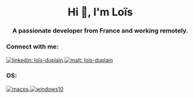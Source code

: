 <h1 align="center">Hi 👋, I'm Loïs</h1>
<h3 align="center">A passionate developer from France and working remotely.</h3>

<h3 align="left">
Connect with me:
</h3>
<p align="left">
	<a href="https://linkedin.com/in/loïs-duplain" target="_blank">
		<img align="center" src="https://img.shields.io/badge/-LINKEDIN-0077B5?style=for-the-badge&logo=linkedin&logoColor=white" alt="linkedin: loïs-duplain"/>
	</a>
	<a href="https://www.malt.fr/profile/loisduplain" target="_blank">
		<img align="center" src="https://img.shields.io/badge/-MALT-FD5758?style=for-the-badge&logoColor=white" alt="malt: loïs-duplain"/>
	</a>
</p>

<h3 align="left">
OS:
</h3>
<p align="left">
	<a href="https://www.apple.com/fr/macos/" target="_blank">
		<img align="center" src="https://img.shields.io/badge/-MACOS-C13584?style=for-the-badge&logo=apple&logoColor=white" alt="macos"/>
	</a>
  <a href="https://fr.wikipedia.org/wiki/Windows_10" target="_blank">
		<img align="center" src="https://img.shields.io/badge/-WINDOWS-00adef?style=for-the-badge&logo=windows&logoColor=white" alt="windows10"/>
	</a>
</p>
